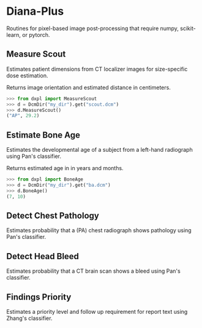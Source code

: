 Diana-Plus
=================

Routines for pixel-based image post-processing that require numpy, scikit-learn, or pytorch.


Measure Scout
--------------

Estimates patient dimensions from CT localizer images for size-specific dose estimation.

Returns image orientation and estimated distance in centimeters.

```python
>>> from dxpl import MeasureScout
>>> d = DcmDir("my_dir").get("scout.dcm")
>>> d.MeasureScout()
("AP", 29.2)
```

Estimate Bone Age
--------------

Estimates the developmental age of a subject from a left-hand radiograph using Pan's classifier.  

Returns estimated age in in years and months.

```python
>>> from dxpl import BoneAge
>>> d = DcmDir("my_dir").get("ba.dcm")
>>> d.BoneAge()
(7, 10)
```

Detect Chest Pathology
--------------

Estimates probability that a (PA) chest radiograph shows pathology using Pan's classifier.


Detect Head Bleed
--------------

Estimates probability that a CT brain scan shows a bleed using Pan's classifier.


Findings Priority
--------------

Estimates a priority level and follow up requirement for report text using Zhang's classifier.


